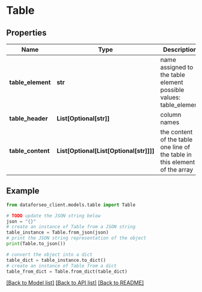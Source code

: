 # Table


## Properties

Name | Type | Description | Notes
------------ | ------------- | ------------- | -------------
**table_element** | **str** | name assigned to the table element possible values: table_element | [optional] 
**table_header** | **List[Optional[str]]** | column names | [optional] 
**table_content** | **List[Optional[List[Optional[str]]]]** | the content of the table one line of the table in this element of the array | [optional] 

## Example

```python
from dataforseo_client.models.table import Table

# TODO update the JSON string below
json = "{}"
# create an instance of Table from a JSON string
table_instance = Table.from_json(json)
# print the JSON string representation of the object
print(Table.to_json())

# convert the object into a dict
table_dict = table_instance.to_dict()
# create an instance of Table from a dict
table_from_dict = Table.from_dict(table_dict)
```
[[Back to Model list]](../README.md#documentation-for-models) [[Back to API list]](../README.md#documentation-for-api-endpoints) [[Back to README]](../README.md)



